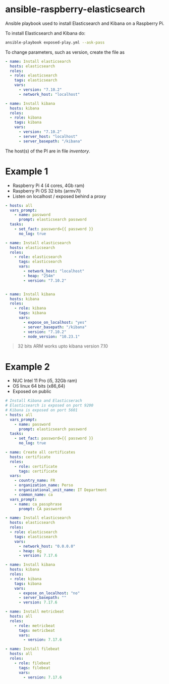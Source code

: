 # ansible-raspberry-elasticsearch
Ansible playbook used to install Elasticsearch and Kibana on a Raspberry Pi.


To install Elasticsearch and Kibana do:

```bash
ansible-playbook exposed-play.yml --ask-pass
```

To change parameters, such as version, create the file as

```yaml
- name: Install elasticsearch
  hosts: elasticsearch
  roles:
  - role: elasticsearch
    tags: elasticsearch
    vars:
      - version: "7.10.2"
      - network_host: "localhost"

- name: Install kibana
  hosts: kibana
  roles:
  - role: kibana
    tags: kibana
    vars:
      - version: "7.10.2"
      - server_host: "localhost"
      - server_basepath: "/kibana"
```

The host(s) of the PI are in file _inventory_.


# Example 1

- Raspberry Pi 4 (4 cores, 4Gb ram)
- Raspberry Pi OS 32 bits (armv7l)
- Listen on localhost / exposed behind a proxy

```yaml
- hosts: all
  vars_prompt:
    - name: password
      prompt: elasticsearch password
  tasks:
    - set_fact: password={{ password }}
      no_log: true

- name: Install elasticsearch
  hosts: elasticsearch
  roles:
    - role: elasticsearch
      tags: elasticsearch
      vars:
        - network_host: "localhost"
        - heap: "254m"
        - version: "7.10.2"


- name: Install kibana
  hosts: kibana
  roles:
    - role: kibana
      tags: kibana
      vars:
        - expose_on_localhost: "yes"
        - server_basepath: "/kibana"
        - version: "7.10.2"
        - node_version: "10.23.1"
```

> 32 bits ARM works upto kibana version 7.10


# Example 2

- NUC Intel 11 Pro (i5, 32Gb ram)
- OS linux 64 bits (x86_64)
- Exposed on public

```yaml
# Install Kibana and Elasticserach
# Elasticsearch is exposed on port 9200
# Kibana is exposed on port 5601
- hosts: all
  vars_prompt:
    - name: password
      prompt: elasticsearch password
  tasks:
    - set_fact: password={{ password }}
      no_log: true

- name: Create all certificates
  hosts: certificate
  roles:
    - role: certificate
      tags: certificate
  vars:
    - country_name: FR
    - organization_name: Perso
    - organizational_unit_name: IT Department
    - common_name: ca
  vars_prompt:
    - name: ca_passphrase
      prompt: CA password

- name: Install elasticsearch
  hosts: elasticsearch
  roles:
  - role: elasticsearch
    tags: elasticsearch
    vars:
      - network_host: "0.0.0.0"
      - heap: 8g
      - version: 7.17.6

- name: Install kibana
  hosts: kibana
  roles:
  - role: kibana
    tags: kibana
    vars:
      - expose_on_localhost: "no"
      - server_basepath: ""
      - version: 7.17.6

- name: Install metricbeat
  hosts: all
  roles:
    - role: metricbeat
      tags: metricbeat
      vars:
        - version: 7.17.6

- name: Install filebeat
  hosts: all
  roles:
    - role: filebeat
      tags: filebeat
      vars:
        - version: 7.17.6
```